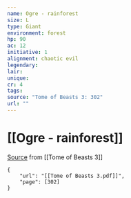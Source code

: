 ```yaml
---
name: Ogre - rainforest
size: L
type: Giant
environment: forest
hp: 90
ac: 12
initiative: 1
alignment: chaotic evil
legendary: 
lair: 
unique: 
cr: 4
tags: 
source: "Tome of Beasts 3: 302"
url: ""
---
```

# [[Ogre - rainforest]]

[Source](zotero://open-pdf/library/items/BLGR9HVR?page=302) from [[Tome of Beasts 3]]

```pdf
{
	"url": "[[Tome of Beasts 3.pdf]]",
	"page": [302]
}
```

